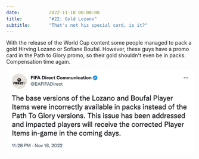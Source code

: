 ```yaml
---
date: 			2022-11-18 00:00:00
title: 			"#22: Gold Lozano"
subtitle: 		"That's not his special card, is it?"
---
```


With the release of the World Cup content some people managed to pack a gold Hirving Lozano or Sofiane Boufal. However, these guys have a promo card in the Path to Glory promo, so their gold shouldn't even be in packs. Compensation time again.

<img src="/assets/images/lozano.jpg" alt="That's not his special card, is it?"/>